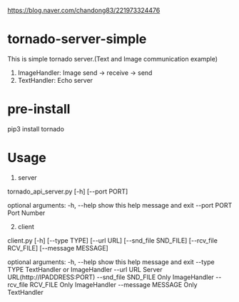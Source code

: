 https://blog.naver.com/chandong83/221973324476
# tornado-server-simple
This is simple tornado server.(Text and Image communication example)
 1. ImageHandler: Image send -> receive -> send 
 2. TextHandler: Echo server

# pre-install
pip3 install tornado

# Usage
 1. server
 
tornado_api_server.py [-h] [--port PORT]

optional arguments:
  -h, --help   show this help message and exit
  --port PORT  Port Number

 2. client
 
client.py [-h] [--type TYPE] [--url URL] [--snd_file SND_FILE]
                 [--rcv_file RCV_FILE] [--message MESSAGE]

optional arguments:
  -h, --help           show this help message and exit
  --type TYPE          TextHandler or ImageHandler
  --url URL            Server URL(http://IPADDRESS:PORT)
  --snd_file SND_FILE  Only ImageHandler
  --rcv_file RCV_FILE  Only ImageHandler
  --message MESSAGE    Only TextHandler

